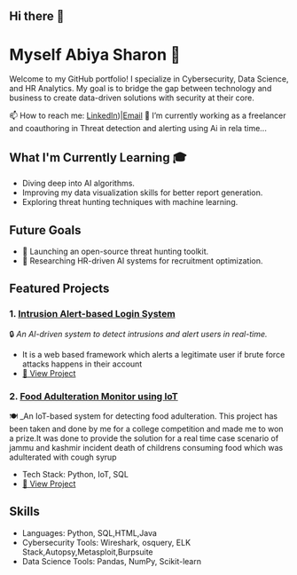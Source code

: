 ## Hi there 👋

# Myself Abiya Sharon 👋

Welcome to my GitHub portfolio! I specialize in Cybersecurity, Data Science, and HR Analytics. My goal is to bridge the gap between technology and business to create data-driven solutions with security at their core.

📫 How to reach me: [LinkedIn](https://www.linkedin.com/in/abiya-sharon-30js/))|[Email](mailto:abiyasharon30@gmail.com)
🔭 I’m currently working as a freelancer and coauthoring in Threat detection and alerting using Ai in rela time...

## What I'm Currently Learning 🎓

- Diving deep into AI algorithms.
- Improving my data visualization skills for better report generation.
- Exploring threat hunting techniques with machine learning.

## Future Goals
- 🚀 Launching an open-source threat hunting toolkit.
- 🔬 Researching HR-driven AI systems for recruitment optimization.


## Featured Projects

### 1. [Intrusion Alert-based Login System](https://github.com/AbiyaSharon/Intrusion-Alert-System)
🔒 _An AI-driven system to detect intrusions and alert users in real-time._
- It is a web based framework which alerts a legitimate user if brute force attacks happens in their account 
- [🔗 View Project](https://github.com/AbiyaSharon/IABLS)

### 2. [Food Adulteration Monitor using IoT](https://github.com/AbiyaSharon/Food-Adulteration-Monitor)
🍽️ _An IoT-based system for detecting food adulteration.
This project has been taken and done by me for a college competition and made me to won a prize.It was done to provide the solution for a real time case scenario of jammu and kashmir incident death of childrens consuming food which was adulterated with cough syrup
- Tech Stack: Python, IoT, SQL
- [🔗 View Project](https://github.com/AbiyaSharon/Food-Adulteration-Monitor)


## Skills

- Languages: Python, SQL,HTML,Java
- Cybersecurity Tools: Wireshark, osquery, ELK Stack,Autopsy,Metasploit,Burpsuite
- Data Science Tools: Pandas, NumPy, Scikit-learn




